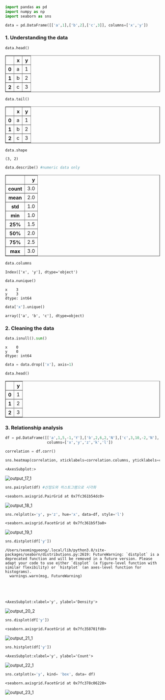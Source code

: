 ```python
import pandas as pd 
import numpy as np
import seaborn as sns
```


```python
data = pd.DataFrame([['a',1],['b',2],['c',3]], columns=['x','y'])
```

### 1. Understanding the data


```python
data.head()
```




<div>
<table border="1" class="dataframe">
  <thead>
    <tr style="text-align: right;">
      <th></th>
      <th>x</th>
      <th>y</th>
    </tr>
  </thead>
  <tbody>
    <tr>
      <th>0</th>
      <td>a</td>
      <td>1</td>
    </tr>
    <tr>
      <th>1</th>
      <td>b</td>
      <td>2</td>
    </tr>
    <tr>
      <th>2</th>
      <td>c</td>
      <td>3</td>
    </tr>
  </tbody>
</table>
</div>




```python
data.tail()
```




<div>
<table border="1" class="dataframe">
  <thead>
    <tr style="text-align: right;">
      <th></th>
      <th>x</th>
      <th>y</th>
    </tr>
  </thead>
  <tbody>
    <tr>
      <th>0</th>
      <td>a</td>
      <td>1</td>
    </tr>
    <tr>
      <th>1</th>
      <td>b</td>
      <td>2</td>
    </tr>
    <tr>
      <th>2</th>
      <td>c</td>
      <td>3</td>
    </tr>
  </tbody>
</table>
</div>




```python
data.shape
```




    (3, 2)




```python
data.describe() #numeric data only
```




<div>
<table border="1" class="dataframe">
  <thead>
    <tr style="text-align: right;">
      <th></th>
      <th>y</th>
    </tr>
  </thead>
  <tbody>
    <tr>
      <th>count</th>
      <td>3.0</td>
    </tr>
    <tr>
      <th>mean</th>
      <td>2.0</td>
    </tr>
    <tr>
      <th>std</th>
      <td>1.0</td>
    </tr>
    <tr>
      <th>min</th>
      <td>1.0</td>
    </tr>
    <tr>
      <th>25%</th>
      <td>1.5</td>
    </tr>
    <tr>
      <th>50%</th>
      <td>2.0</td>
    </tr>
    <tr>
      <th>75%</th>
      <td>2.5</td>
    </tr>
    <tr>
      <th>max</th>
      <td>3.0</td>
    </tr>
  </tbody>
</table>
</div>




```python
data.columns
```




    Index(['x', 'y'], dtype='object')




```python
data.nunique()
```




    x    3
    y    3
    dtype: int64




```python
data['x'].unique()
```




    array(['a', 'b', 'c'], dtype=object)



### 2. Cleaning the data


```python
data.isnull().sum()
```




    x    0
    y    0
    dtype: int64




```python
data = data.drop(['x'], axis=1)
```


```python
data.head()
```




<div>
<table border="1" class="dataframe">
  <thead>
    <tr style="text-align: right;">
      <th></th>
      <th>y</th>
    </tr>
  </thead>
  <tbody>
    <tr>
      <th>0</th>
      <td>1</td>
    </tr>
    <tr>
      <th>1</th>
      <td>2</td>
    </tr>
    <tr>
      <th>2</th>
      <td>3</td>
    </tr>
  </tbody>
</table>
</div>



### 3. Relationship analysis


```python
df = pd.DataFrame([['a',1,5,-1,'Y'],['b',2,6,2,'N'],['c',3,10,-2,'N'], ['c',3,10,-2,'N'],['c',3,9,-2,'N']], 
                   columns=['x','y','z','k','l'])
```


```python
correlation = df.corr()
```


```python
sns.heatmap(correlation, xticklabels=correlation.columns, yticklabels=correlation.columns, annot=True)
```




    <AxesSubplot:>




![output_17_1](https://user-images.githubusercontent.com/52664532/168409034-3163ec85-3081-4025-ae82-6d84ef73b809.png)

    



```python
sns.pairplot(df) #산점도와 히스토그램으로 시각화
```




    <seaborn.axisgrid.PairGrid at 0x7fc361b54dc0>




![output_18_1](https://user-images.githubusercontent.com/52664532/168409058-21712195-bdc6-49ba-b2d4-a24ee754d07c.png)




```python
sns.relplot(x='y', y='z', hue='x', data=df, style='l')
```




    <seaborn.axisgrid.FacetGrid at 0x7fc361b5f3a0>



![output_19_1](https://user-images.githubusercontent.com/52664532/168409068-5bdc2e80-c23a-48c9-a5d9-d696324ddb5a.png)




```python
sns.distplot(df['y'])
```

    /Users/seomingyeong/.local/lib/python3.8/site-packages/seaborn/distributions.py:2619: FutureWarning: `distplot` is a deprecated function and will be removed in a future version. Please adapt your code to use either `displot` (a figure-level function with similar flexibility) or `histplot` (an axes-level function for histograms).
      warnings.warn(msg, FutureWarning)





    <AxesSubplot:xlabel='y', ylabel='Density'>


![output_20_2](https://user-images.githubusercontent.com/52664532/168409075-b6473169-04cc-4465-969b-b99a0c1deb02.png)




```python
sns.displot(df['y'])
```




    <seaborn.axisgrid.FacetGrid at 0x7fc358701fd0>




![output_21_1](https://user-images.githubusercontent.com/52664532/168409076-f0faac41-e83c-4366-8bbc-7fb03e3527f5.png)



```python
sns.histplot(df['y'])
```




    <AxesSubplot:xlabel='y', ylabel='Count'>


![output_22_1](https://user-images.githubusercontent.com/52664532/168409082-d44d63f3-785a-4c4a-bffb-5b23fff9295e.png)

    



```python
sns.catplot(x='y', kind= 'box', data= df)
```




    <seaborn.axisgrid.FacetGrid at 0x7fc378c06220>



![output_23_1](https://user-images.githubusercontent.com/52664532/168409087-eb6664fe-d899-4ccf-9044-2275d12f2c53.png)


